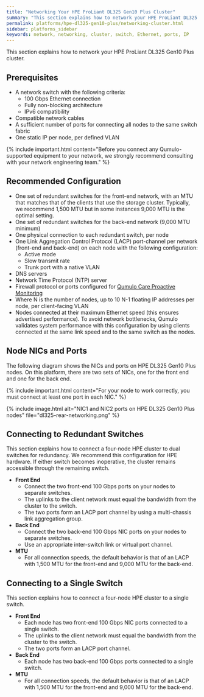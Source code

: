 ```yaml
---
title: "Networking Your HPE ProLiant DL325 Gen10 Plus Cluster"
summary: "This section explains how to network your HPE ProLiant DL325 Gen10 Plus cluster."
permalink: platforms/hpe-dl325-gen10-plus/networking-cluster.html
sidebar: platforms_sidebar
keywords: network, networking, cluster, switch, Ethernet, ports, IP
---
```


This section explains how to network your HPE ProLiant DL325 Gen10 Plus cluster.

## Prerequisites

* A network switch with the following criteria:
  * 100 Gbps Ethernet connection
  * Fully non-blocking architecture
  * IPv6 compatibility
* Compatible network cables
* A sufficient number of ports for connecting all nodes to the same switch fabric
* One static IP per node, per defined VLAN

{% include important.html content="Before you connect any Qumulo-supported equipment to your network, we strongly recommend consulting with your network engineering team." %}

## Recommended Configuration

* One set of redundant switches for the front-end network, with an MTU that matches that of the clients that use the storage cluster. Typically, we recommend 1,500 MTU but in some instances 9,000 MTU is the optimal setting.
* One set of redundant switches for the back-end network (9,000 MTU minimum)
* One physical connection to each redundant switch, per node
* One Link Aggregation Control Protocol (LACP) port-channel per network (front-end and back-end) on each node with the following configuration:
  * Active mode
  * Slow transmit rate
  * Trunk port with a native VLAN
* DNS servers
* Network Time Protocol (NTP) server
* Firewall protocol or ports configured for [Qumulo Care Proactive Monitoring](https://care.qumulo.com/hc/en-us/articles/115007283828-Qumulo-Care-Proactive-Monitoring)
* Where N is the number of nodes, up to 10 N-1 floating IP addresses per node, per client-facing VLAN
* Nodes connected at their maximum Ethernet speed (this ensures advertised performance). To avoid network bottlenecks, Qumulo validates system performance with this configuration by using clients connected at the same link speed and to the same switch as the nodes.

## Node NICs and Ports
The following diagram shows the NICs and ports on HPE DL325 Gen10 Plus nodes. On this platform, there are two sets of NICs, one for the front end and one for the back end.

{% include important.html content="For your node to work correctly, you must connect at least one port in each NIC." %}

{% include image.html alt="NIC1 and NIC2 ports on HPE DL325 Gen10 Plus nodes" file="dl325-rear-networking.png" %}

## Connecting to Redundant Switches

This section explains how to connect a four-node HPE cluster to dual switches for redundancy. We recommend this configuration for HPE hardware. If either switch becomes inoperative, the cluster remains accessible through the remaining switch.

* **Front End**
  * Connect the two front-end 100 Gbps ports on your nodes to separate switches.
  * The uplinks to the client network must equal the bandwidth from the cluster to the switch.
  * The two ports form an LACP port channel by using a multi-chassis link aggregation group.
* **Back End**
  * Connect the two back-end 100 Gbps NIC ports on your nodes to separate switches.
  * Use an appropriate inter-switch link or virtual port channel.
* **MTU**
  * For all connection speeds, the default behavior is that of an LACP with 1,500 MTU for the front-end and 9,000 MTU for the back-end.

## Connecting to a Single Switch

This section explains how to connect a four-node HPE cluster to a single switch.

* **Front End**
  * Each node has two front-end 100 Gbps NIC ports connected to a single switch.
  * The uplinks to the client network must equal the bandwidth from the cluster to the switch.
  * The two ports form an LACP port channel.
* **Back End**
  * Each node has two back-end 100 Gbps ports connected to a single switch.
* **MTU**
  * For all connection speeds, the default behavior is that of an LACP with 1,500 MTU for the front-end and 9,000 MTU for the back-end.
